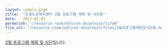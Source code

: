 ```yaml
---
layout: simple-page
title:  "도솔노인복지센터 2월 프로그램 계획 및 식단표"
date:   2012-02-01
permalink: "/resource_room/notices-dosolnoin/life8"
file_url: "/resource_room/notices-dosolnoin/files/2월프로그램계획및식단표.hwp"
---
```


[2월 프로그램 계획 및 식단](/resource_room/notices-dosolnoin/files/2월프로그램계획및식단표.hwp)입니다.
